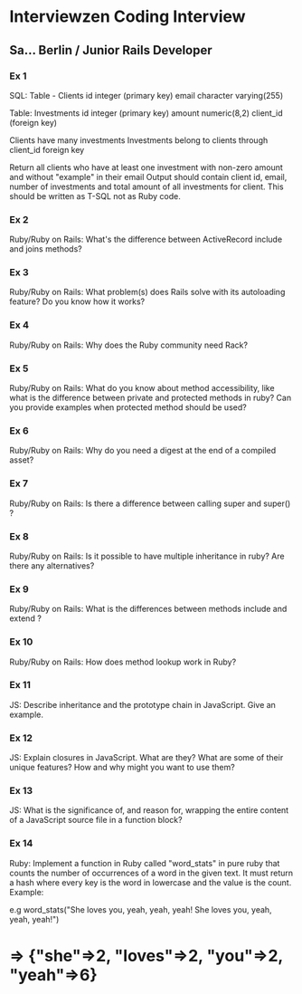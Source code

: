 # Interviewzen Coding Interview
## Sa... Berlin / Junior Rails Developer

### Ex 1
SQL:
Table - Clients
  id integer (primary key)
  email character varying(255)

Table: Investments
  id integer (primary key)
  amount numeric(8,2)
  client_id (foreign key)

Clients have many investments
Investments belong to clients through client_id foreign key

Return all clients who have at least one investment with non-zero amount and without "example" in their email
Output should contain client id, email, number of investments and total amount of all investments for client.
This should be written as T-SQL not as Ruby code.

### Ex 2
Ruby/Ruby on Rails:
What's the difference between ActiveRecord include and joins methods?

### Ex 3
Ruby/Ruby on Rails:
What problem(s) does Rails solve with its autoloading feature? Do you
know how it works?

### Ex 4
Ruby/Ruby on Rails:
Why does the Ruby community need Rack?

### Ex 5
Ruby/Ruby on Rails:
What do you know about method accessibility, like what is the difference
between private and protected methods in ruby? Can you provide examples
when protected method should be used?

### Ex 6
Ruby/Ruby on Rails:
Why do you need a digest at the end of a compiled asset?

### Ex 7
Ruby/Ruby on Rails:
Is there a difference between calling super and super() ?

### Ex 8
Ruby/Ruby on Rails:
Is it possible to have multiple inheritance in ruby? Are there any
alternatives?

### Ex 9
Ruby/Ruby on Rails:
What is the differences between methods include and extend ?

### Ex 10
Ruby/Ruby on Rails:
How does method lookup work in Ruby?

### Ex 11
JS:
Describe inheritance and the prototype chain in JavaScript. Give an
example.

### Ex 12
JS:
Explain closures in JavaScript. What are they? What are some of their
unique features? How and why might you want to use them?

### Ex 13
JS:
What is the significance of, and reason for, wrapping the entire content
of a JavaScript source file in a function block?

### Ex 14
Ruby:
Implement a function in Ruby called "word_stats" in pure ruby that
counts the number of occurrences of a word in the given text.
It must return a hash where every key is the word in lowercase and the
value is the count.
Example:

e.g word_stats("She loves you, yeah, yeah, yeah! She loves you, yeah,
yeah, yeah!")
# => {"she"=>2, "loves"=>2, "you"=>2, "yeah"=>6}
